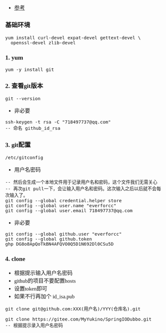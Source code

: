 <span  style="font-family: Simsun,serif; font-size: 17px; ">

- [参考](https://www.cnblogs.com/fuzongle/p/12830572.html)

### 基础环境

~~~
yum install curl-devel expat-devel gettext-devel \
  openssl-devel zlib-devel
~~~

### 1. yum

~~~
yum -y install git
~~~

### 2. 查看git版本

~~~
git --version
~~~

- 非必要

~~~
ssh-keygen -t rsa -C "718497737@qq.com"
-- 命名 github_id_rsa

~~~

### 3. git配置

~~~
/etc/gitconfig
~~~

- 用户名密码

~~~
-- 然后会生成一个本地文件用于记录用户名和密码，这个文件我们无需关心
-- 再次git pull一下，会让输入用户名和密码。这次输入之后以后就不会每次输入了。
git config --global credential.helper store
git config --global user.name "everforcc"
git config --global user.email 718497737@qq.com
~~~

- 非必要

~~~
git config --global github.user "everforcc"
git config --global github.token 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
~~~

### 4. clone

- 根据提示输入用户名密码
- github的项目不要配置hosts
- 设置token即可
- 如果不行再加个 id_isa.pub

~~~
git clone git@github.com:XXX(用户名)/YYY(仓库名).git

git clone https://gitee.com/MyYukino/SpringIODubbo.git
-- 根据提示录入用户名密码
~~~

</span>